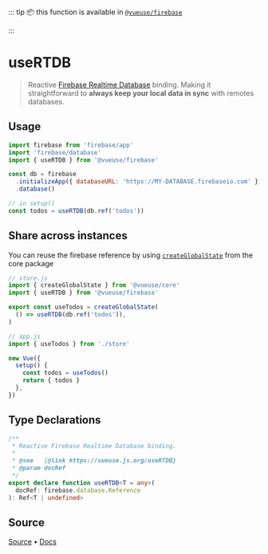 <!--DEMO_STARTS--><!--DEMO_ENDS-->

<!--HEAD_STARTS-->
::: tip
📦 this function is available in [`@vueuse/firebase`](/?path=/story/firebase--readme)


:::

<!--HEAD_ENDS-->


# useRTDB

> Reactive [Firebase Realtime Database](https://firebase.google.com/docs/database) binding. Making it straightforward to **always keep your local data in sync** with remotes databases.

## Usage

```js
import firebase from 'firebase/app'
import 'firebase/database'
import { useRTDB } from '@vueuse/firebase'

const db = firebase
  .initializeApp({ databaseURL: 'https://MY-DATABASE.firebaseio.com' })
  .database()

// in setup()
const todos = useRTDB(db.ref('todos'))
```

## Share across instances

You can reuse the firebase reference by using [`createGlobalState`](https://vueuse.js.org/?path=/story/state--createglobalstate) from the core package

```js
// store.js
import { createGlobalState } from '@vueuse/core'
import { useRTDB } from '@vueuse/firebase'

export const useTodos = createGlobalState(
  () => useRTDB(db.ref('todos')),
)
```

```js
// app.js
import { useTodos } from './store'

new Vue({
  setup() {
    const todos = useTodos()
    return { todos }
  },
})
```


<!--FOOTER_STARTS-->
## Type Declarations

```typescript
/**
 * Reactive Firebase Realtime Database binding.
 *
 * @see   {@link https://vueuse.js.org/useRTDB}
 * @param docRef
 */
export declare function useRTDB<T = any>(
  docRef: firebase.database.Reference
): Ref<T | undefined>
```

## Source

[Source](https://github.com/antfu/vueuse/blob/master/packages/firebase/useRTDB/index.ts) • [Docs](https://github.com/antfu/vueuse/blob/master/packages/firebase/useRTDB/index.md)


<!--FOOTER_ENDS-->